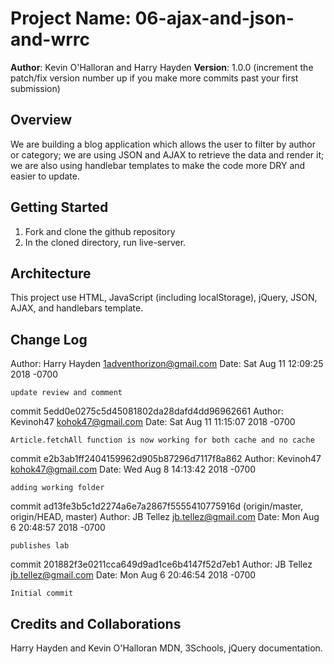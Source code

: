 # Project Name: 06-ajax-and-json-and-wrrc

**Author**: Kevin O'Halloran and Harry Hayden
**Version**: 1.0.0 (increment the patch/fix version number up if you make more commits past your first submission)

## Overview
<!-- Provide a high level overview of what this application is and why you are building it, beyond the fact that it's an assignment for a Code Fellows 301 class. (i.e. What's your problem domain?) -->
We are building a blog application which allows the user to filter by author or category; we are using JSON and AJAX to retrieve the data and render it; we are also using handlebar templates to make the code more DRY and easier to update. 

## Getting Started
<!-- What are the steps that a user must take in order to build this app on their own machine and get it running? -->
1. Fork and clone the github repository
2. In the cloned directory, run live-server.

## Architecture
<!-- Provide a detailed description of the application design. What technologies (languages, libraries, etc) you're using, and any other relevant design information. -->
This project use HTML, JavaScript (including localStorage), jQuery, JSON, AJAX, and handlebars template.

## Change Log
<!-- Use this are to document the iterative changes made to your application as each feature is successfully implemented. Use time stamps. Here's an examples:

01-01-2001 4:59pm - Application now has a fully-functional express server, with GET and POST routes for the book resource. -->
<!-- Timestamps retreived via git log-->

Author: Harry Hayden <1adventhorizon@gmail.com>
Date:   Sat Aug 11 12:09:25 2018 -0700

    update review and comment

commit 5edd0e0275c5d45081802da28dafd4dd96962661
Author: Kevinoh47 <kohok47@gmail.com>
Date:   Sat Aug 11 11:15:07 2018 -0700

    Article.fetchAll function is now working for both cache and no cache

commit e2b3ab1ff2404159962d905b87296d7117f8a862
Author: Kevinoh47 <kohok47@gmail.com>
Date:   Wed Aug 8 14:13:42 2018 -0700

    adding working folder

commit ad13fe3b5c1d2274a6e7a2867f5555410775916d (origin/master, origin/HEAD, master)
Author: JB Tellez <jb.tellez@gmail.com>
Date:   Mon Aug 6 20:48:57 2018 -0700

    publishes lab

commit 201882f3e0211cca649d9ad1ce6b4147f52d7eb1
Author: JB Tellez <jb.tellez@gmail.com>
Date:   Mon Aug 6 20:46:54 2018 -0700

    Initial commit

## Credits and Collaborations
<!-- Give credit (and a link) to other people or resources that helped you build this application. -->
Harry Hayden and Kevin O'Halloran
MDN, 3Schools, jQuery documentation.